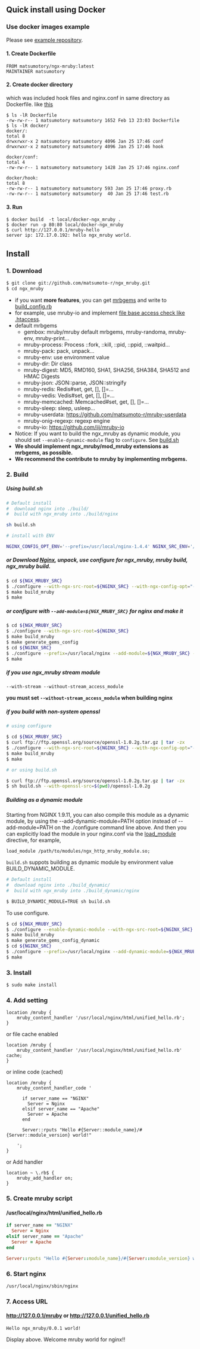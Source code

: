 ## Quick install using Docker
### Use docker images example
Please see [example repository](https://github.com/matsumotory/docker-ngx_mruby).
#### 1. Create Dockerfile
```
FROM matsumotory/ngx-mruby:latest
MAINTAINER matsumotory
```
#### 2. Create docker directory
which was included hook files and nginx.conf in same directory as Dockerfile. like [this](https://github.com/matsumoto-r/ngx_mruby/tree/master/docker)
```
$ ls -lR Dockerfile 
-rw-rw-r-- 1 matsumotory matsumotory 1652 Feb 13 23:03 Dockerfile
$ ls -lR docker/
docker/:
total 8
drwxrwxr-x 2 matsumotory matsumotory 4096 Jan 25 17:46 conf
drwxrwxr-x 2 matsumotory matsumotory 4096 Jan 25 17:46 hook

docker/conf:
total 4
-rw-rw-r-- 1 matsumotory matsumotory 1428 Jan 25 17:46 nginx.conf

docker/hook:
total 8
-rw-rw-r-- 1 matsumotory matsumotory 593 Jan 25 17:46 proxy.rb
-rw-rw-r-- 1 matsumotory matsumotory  40 Jan 25 17:46 test.rb
```

#### 3. Run
```
$ docker build  -t local/docker-ngx_mruby .
$ docker run -p 80:80 local/docker-ngx_mruby
$ curl http://127.0.0.1/mruby-hello
server ip: 172.17.0.192: hello ngx_mruby world.
```

## Install
### 1. Download

```bash
$ git clone git://github.com/matsumoto-r/ngx_mruby.git
$ cd ngx_mruby
```

- if you want __more features__, you can get [mrbgems](https://github.com/mruby/mruby/wiki/Related-Projects) and write to [build_config.rb](https://github.com/matsumoto-r/ngx_mruby/blob/master/build_config.rb)
- for example, use mruby-io and implement [file base access check like .htaccess](https://gist.github.com/matsumoto-r/7150832).
- default mrbgems
  - gembox: mruby/mruby default mrbgems, mruby-randoma, mruby-env, mruby-print...
  - mruby-process: Process ::fork, ::kill, ::pid, ::ppid, ::waitpid...
  - mruby-pack: pack, unpack...
  - mruby-env: use environment value
  - mruby-dir: Dir class
  - mruby-digest: MD5, RMD160, SHA1, SHA256, SHA384, SHA512 and HMAC Digests
  - mruby-json: JSON::parse, JSON::stringify
  - mruby-redis: Redis#set, get, [], []=...
  - mruby-vedis: Vedis#set, get, [], []=...
  - mruby-memcached: Memcached#set, get, [], []=...
  - mruby-sleep: sleep, usleep...
  - mruby-userdata: https://github.com/matsumoto-r/mruby-userdata
  - mruby-onig-regexp: regexp engine
  - mruby-io: https://github.com/iij/mruby-io
- Notice: If you want to build the ngx_mruby as dynamic module, you should set `--enable-dynamic-module` flag to `configure`. See [build.sh](https://github.com/kenhys/ngx_mruby/blob/master/build.sh#L30)
- __We should implement ngx_mruby/mod_mruby extensions as mrbgems, as possible.__
- __We recommend the contribute to mruby by implementing mrbgems.__

### 2. Build 
##### Using build.sh
```bash
# Default install
#  download nginx into ./build/
#  build with ngx_mruby into ./build/nginx

sh build.sh
```
```bash
# install with ENV

NGINX_CONFIG_OPT_ENV='--prefix=/usr/local/nginx-1.4.4' NGINX_SRC_ENV='/usr/local/src/nginx-1.4.4' sh build.sh
```
##### or Download [Nginx](http://nginx.org/en/download.html), unpack, use configure for ngx_mruby, mruby build, ngx_mruby build.
```bash
$ cd ${NGX_MRUBY_SRC}
$ ./configure --with-ngx-src-root=${NGINX_SRC} --with-ngx-config-opt="--prefix=/usr/local/nginx"
$ make build_mruby
$ make
```
##### or configure with ```--add-module=${NGX_MRUBY_SRC}``` for nginx and make it
```bash
$ cd ${NGX_MRUBY_SRC}
$ ./configure --with-ngx-src-root=${NGINX_SRC}
$ make build_mruby
$ make generate_gems_config
$ cd ${NGINX_SRC}
$ ./configure --prefix=/usr/local/nginx --add-module=${NGX_MRUBY_SRC} --add-module=${NGX_MRUBY_SRC}/dependence/ngx_devel_kit --add-module=${SOME_OTHER_MODULE}
$ make
```

##### if you use ngx_mruby stream module

```
--with-stream --without-stream_access_module
```

__you must set `--without-stream_access_module` when building nginx__

##### if you build with non-system openssl

```sh
# using configure

$ cd ${NGX_MRUBY_SRC}
$ curl ftp://ftp.openssl.org/source/openssl-1.0.2g.tar.gz | tar -zx
$ ./configure --with-ngx-src-root=${NGINX_SRC} --with-ngx-config-opt="--prefix=/usr/local/nginx" --with-openssl-src=$(pwd)/openssl-1.0.2g
$ make build_mruby
$ make

# or using build.sh

$ curl ftp://ftp.openssl.org/source/openssl-1.0.2g.tar.gz | tar -zx
$ sh build.sh --with-openssl-src=$(pwd)/openssl-1.0.2g
```

##### Building as a dynamic module

Starting from NGINX 1.9.11, you can also compile this module as a dynamic module, by using the --add-dynamic-module=PATH option instead of --add-module=PATH on the ./configure command line above. And then you can explicitly load the module in your nginx.conf via the [load_module](http://nginx.org/en/docs/ngx_core_module.html#load_module) directive, for example,

```
load_module /path/to/modules/ngx_http_mruby_module.so;
```

`build.sh` suppots building as dynamic module by environment value BUILD_DYNAMIC_MODULE.

```sh
# Default install
#  download nginx into ./build_dynamic/
#  build with ngx_mruby into ./build_dynamic/nginx

$ BUILD_DYNAMIC_MODULE=TRUE sh build.sh
```

To use configure.

```bash
$ cd ${NGX_MRUBY_SRC}
$ ./configure --enable-dynamic-module --with-ngx-src-root=${NGINX_SRC}
$ make build_mruby
$ make generate_gems_config_dynamic
$ cd ${NGINX_SRC}
$ ./configure --prefix=/usr/local/nginx --add-dynamic-module=${NGX_MRUBY_SRC} --add-module=${NGX_MRUBY_SRC}/dependence/ngx_devel_kit --add-module=${SOME_OTHER_MODULE}
$ make
```

### 3. Install
```bash
$ sudo make install
```
### 4. Add setting
```nginx
location /mruby {
    mruby_content_handler '/usr/local/nginx/html/unified_hello.rb';
}
```
or file cache enabled
```nginx
location /mruby {
    mruby_content_handler '/usr/local/nginx/html/unified_hello.rb' cache;
}
```
or inline code (cached)
```nginx
location /mruby {
    mruby_content_handler_code '
      
      if server_name == "NGINX"
        Server = Nginx
      elsif server_name == "Apache"
        Server = Apache
      end
      
      Server::rputs "Hello #{Server::module_name}/#{Server::module_version} world!"
    
    ';
}
```
or Add handler
```nginx
location ~ \.rb$ {
    mruby_add_handler on;
}
```
### 5. Create mruby script
#### /usr/local/nginx/html/unified_hello.rb
```ruby
if server_name == "NGINX"
  Server = Nginx
elsif server_name == "Apache"
  Server = Apache
end

Server::rputs "Hello #{Server::module_name}/#{Server::module_version} world!"
```

### 6. Start nginx
```bash
/usr/local/nginx/sbin/nginx
```
### 7. Access URL 
#### http://127.0.0.1/mruby or http://127.0.0.1/unified_hello.rb
```
Hello ngx_mruby/0.0.1 world!
```

Display above. Welcome mruby world for nginx!!

